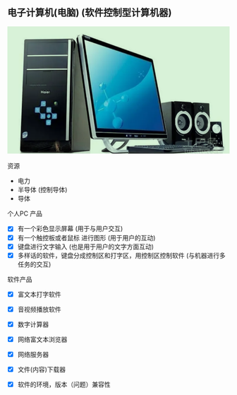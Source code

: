 ## 电子计算机(电脑) (软件控制型计算机器)

![](images/2022-11-11-19-54-15.png)

资源
- 电力
- 半导体 (控制导体)
- 导体

个人PC 产品
- [x] 有一个彩色显示屏幕 (用于与用户交互)
- [x] 有一个触控板或者鼠标 进行图形 (用于用户的互动)
- [x] 键盘进行文字输入 (也是用于用户的文字方面互动)
- [x] 多样话的软件，键盘分成控制区和打字区，用控制区控制软件 (与机器进行多任务的交互)

软件产品
- [x] 富文本打字软件
- [x] 音视频播放软件
- [x] 数字计算器
- [x] 网络富文本浏览器
- [x] 网络服务器
- [x] 文件(内容)下载器
- [x] 软件的环境，版本（问题）兼容性



